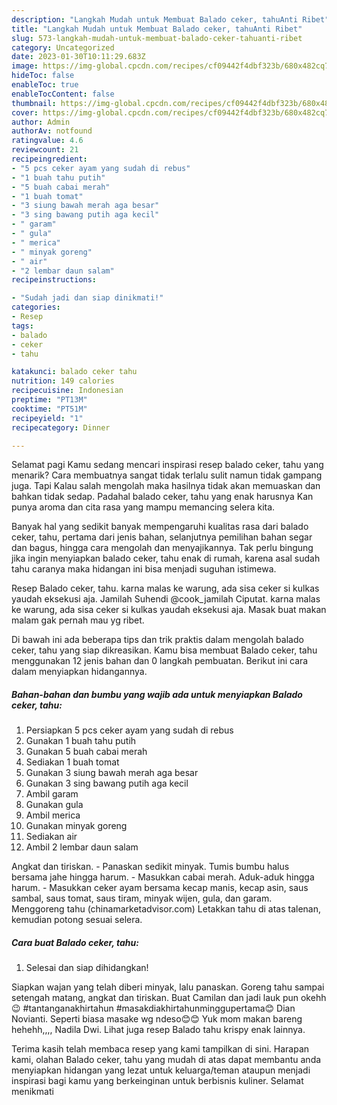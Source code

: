 ```yaml
---
description: "Langkah Mudah untuk Membuat Balado ceker, tahuAnti Ribet"
title: "Langkah Mudah untuk Membuat Balado ceker, tahuAnti Ribet"
slug: 573-langkah-mudah-untuk-membuat-balado-ceker-tahuanti-ribet
category: Uncategorized
date: 2023-01-30T10:11:29.683Z
image: https://img-global.cpcdn.com/recipes/cf09442f4dbf323b/680x482cq70/balado-ceker-tahu-foto-resep-utama.jpg
hideToc: false
enableToc: true
enableTocContent: false
thumbnail: https://img-global.cpcdn.com/recipes/cf09442f4dbf323b/680x482cq70/balado-ceker-tahu-foto-resep-utama.jpg
cover: https://img-global.cpcdn.com/recipes/cf09442f4dbf323b/680x482cq70/balado-ceker-tahu-foto-resep-utama.jpg
author: Admin
authorAv: notfound
ratingvalue: 4.6
reviewcount: 21
recipeingredient:
- "5 pcs ceker ayam yang sudah di rebus"
- "1 buah tahu putih"
- "5 buah cabai merah"
- "1 buah tomat"
- "3 siung bawah merah aga besar"
- "3 sing bawang putih aga kecil"
- " garam"
- " gula"
- " merica"
- " minyak goreng"
- " air"
- "2 lembar daun salam"
recipeinstructions:

- "Sudah jadi dan siap dinikmati!"
categories:
- Resep
tags:
- balado
- ceker
- tahu

katakunci: balado ceker tahu 
nutrition: 149 calories
recipecuisine: Indonesian
preptime: "PT13M"
cooktime: "PT51M"
recipeyield: "1"
recipecategory: Dinner

---
```



Selamat pagi Kamu sedang mencari inspirasi resep balado ceker, tahu yang menarik? Cara membuatnya sangat tidak terlalu sulit namun tidak gampang juga. Tapi Kalau salah mengolah maka hasilnya tidak akan memuaskan dan bahkan tidak sedap. Padahal balado ceker, tahu yang enak harusnya Kan punya aroma dan cita rasa yang mampu memancing selera kita.


Banyak hal yang sedikit banyak mempengaruhi kualitas rasa dari balado ceker, tahu, pertama dari jenis bahan, selanjutnya pemilihan bahan segar dan bagus, hingga cara mengolah dan menyajikannya. Tak perlu bingung jika ingin menyiapkan balado ceker, tahu enak di rumah, karena asal sudah tahu caranya maka hidangan ini bisa menjadi suguhan istimewa.

Resep Balado ceker, tahu. karna malas ke warung, ada sisa ceker si kulkas yaudah eksekusi aja. Jamilah Suhendi @cook_jamilah Ciputat. karna malas ke warung, ada sisa ceker si kulkas yaudah eksekusi aja. Masak buat makan malam gak pernah mau yg ribet.


Di bawah ini ada beberapa tips dan trik praktis dalam mengolah balado ceker, tahu yang siap dikreasikan. Kamu bisa membuat Balado ceker, tahu menggunakan 12 jenis bahan dan 0 langkah pembuatan. Berikut ini cara dalam menyiapkan hidangannya.

<!--inarticleads1-->

##### Bahan-bahan dan bumbu yang wajib ada untuk menyiapkan Balado ceker, tahu:

1. Persiapkan 5 pcs ceker ayam yang sudah di rebus
1. Gunakan 1 buah tahu putih
1. Gunakan 5 buah cabai merah
1. Sediakan 1 buah tomat
1. Gunakan 3 siung bawah merah aga besar
1. Gunakan 3 sing bawang putih aga kecil
1. Ambil  garam
1. Gunakan  gula
1. Ambil  merica
1. Gunakan  minyak goreng
1. Sediakan  air
1. Ambil 2 lembar daun salam


Angkat dan tiriskan. - Panaskan sedikit minyak. Tumis bumbu halus bersama jahe hingga harum. - Masukkan cabai merah. Aduk-aduk hingga harum. - Masukkan ceker ayam bersama kecap manis, kecap asin, saus sambal, saus tomat, saus tiram, minyak wijen, gula, dan garam. Menggoreng tahu (chinamarketadvisor.com) Letakkan tahu di atas talenan, kemudian potong sesuai selera. 

<!--inarticleads2-->

##### Cara buat Balado ceker, tahu:


1. Selesai dan siap dihidangkan!

Siapkan wajan yang telah diberi minyak, lalu panaskan. Goreng tahu sampai setengah matang, angkat dan tiriskan. Buat Camilan dan jadi lauk pun okehh 😉 #tantanganakhirtahun #masakdiakhirtahunminggupertama😊 Dian Novianti. Seperti biasa masake wg ndeso😊😊 Yuk mom makan bareng hehehh,,,, Nadila Dwi. Lihat juga resep Balado tahu krispy enak lainnya. 

Terima kasih telah membaca resep yang kami tampilkan di sini. Harapan kami, olahan Balado ceker, tahu yang mudah di atas dapat membantu anda menyiapkan hidangan yang lezat untuk keluarga/teman ataupun menjadi inspirasi bagi kamu yang berkeinginan untuk berbisnis kuliner. Selamat menikmati
